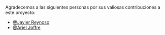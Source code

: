 Agradecemos a las siguientes personas por sus valiosas contribuciones a este proyecto:
- [@Javier Reynoso](https://github.com/JayRflex)
- [@Ariel Joffre](https://github.com/arieljoffre)
